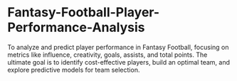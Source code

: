 # Fantasy-Football-Player-Performance-Analysis
To analyze and predict player performance in Fantasy Football, focusing on metrics like influence, creativity, goals, assists, and total points. The ultimate goal is to identify cost-effective players, build an optimal team, and explore predictive models for team selection.
